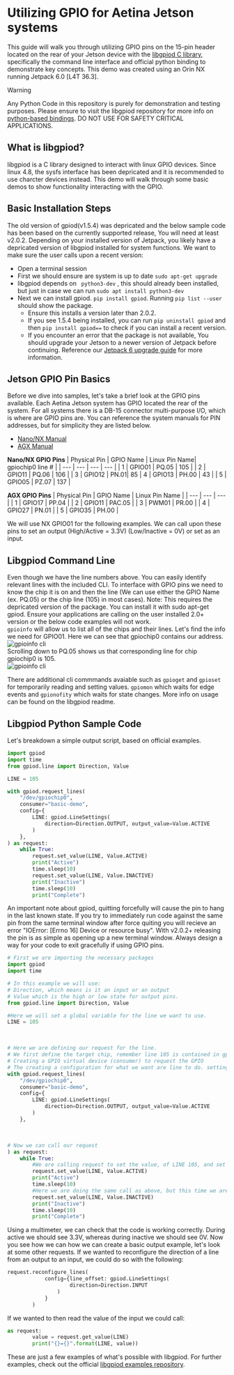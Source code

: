 # Utilizing GPIO for Aetina Jetson systems

This guide will walk you through utilizing GPIO pins on the 15-pin header located on the rear of your Jetson device with the [libgpiod C library](https://github.com/brgl/libgpiod), specifically the command line interface and official python binding to demonstrate key concepts. This demo was created using an Orin NX running Jetpack 6.0 [L4T 36.3].
> [!WARNING]
> Any Python Code in this repository is purely for demonstration and testing purposes. Please ensure to visit the libgpiod repository for more info on [python-based bindings](https://github.com/brgl/libgpiod/tree/master/bindings/python). DO NOT USE FOR SAFETY CRITICAL APPLICATIONS.

## What is libgpiod? <br/>
libgpiod is a C library designed to interact with linux GPIO devices. Since linux 4.8, the sysfs interface has been depricated and it is recommended to use charcter devices instead. This demo will walk through some basic demos to show functionality interacting with the GPIO.

## Basic Installation Steps <br/>
The old version of gpiod(v1.5.4) was depricated and the below sample code has been based on the currently supported release, You will need at least v2.0.2. Depending on your installed version of Jetpack, you likely have a depricated version of libgpiod installed for system functions. We want to make sure the user calls upon a recent version:
- Open a terminal session
- First we should ensure are system is up to date ``` sudo apt-get upgrade ```
- libgpiod depends on ``` python3-dev``` , this should already been installed, but just in case we can run ```sudo apt install python3-dev```
- Next we can install gpiod. ```pip install gpiod```. Running ```pip list --user``` should show the package.
  - Ensure this installs a version later than 2.0.2.
  - If you see 1.5.4 being installed, you can run ```pip uninstall gpiod``` and then ```pip install gpiod==``` to check if you can install a recent version.
  - If you encounter an error that the package is not available, You should upgrade your Jetson to a newer version of Jetpack before continuing. Reference our [Jetpack 6 upgrade guide](https://github.com/onlogic/Updating-to-Jetpack-6-for-Aetina-Jetson.git) for more information.

## Jetson GPIO Pin Basics <br/>

Before we dive into samples, let's take a brief look at the GPIO pins available. Each Aetina Jetson system has GPIO located the rear of the system. For all systems there is a DB-15 connector multi-purpose I/O, which is where are GPIO pins are. You can reference the system manuals for PIN addresses, but for simplicity they are listed below.
  - [Nano/NX Manual](https://www.dropbox.com/scl/fi/o4rogjf4r6nldqs6ow7e8/Aetina_AIE-PO22_32_PN32_42_user-manual.pdf?rlkey=d85bauvq4isimlzmu8hwtrq8r&e=2&dl=0)
  - [AGX Manual](https://www.dropbox.com/scl/fi/1kd6sd7g5kd8r4elcy8z9/Aetina_AIE-PX11_12_21_22_user-manual.pdf?rlkey=qvd8hx4iviah4kxvqsovmy9rs&e=1&dl=0)

**Nano/NX GPIO Pins**
| Physical Pin | GPIO Name | Linux Pin Name| gpiochip0 line # |
| --- | --- | --- | --- |
| 1 | GPIO01 | PQ.05 | 105 |
| 2 | GPIO11 | PQ.06 | 106 |
| 3 | GPIO12 | PN.01| 85
| 4 | GPIO13 | PH.00 | 43 |
| 5 | GPIO05 | PZ.07 | 137 |

**AGX GPIO Pins**
| Physical Pin | GPIO Name | Linux Pin Name |
| --- | --- | --- |
| 1 | GPIO17 | PP.04 |
| 2 | GPIO11 | PAC.05 |
| 3 | PWM01 | PR.00 |
| 4 | GPIO27 | PN.01 |
| 5 | GPIO35 | PH.00 |

We will use NX GPIO01 for the following examples. We can call upon these pins to set an output (High/Active = 3.3V) (Low/Inactive = 0V) or set as an input.

## Libgpiod Command Line
Even though we have the line numbers above. You can easily identify relevant lines with the included CLI. To interface with GPIO pins we need to know the chip it is on and then the line (We can use either the GPIO Name (ex. PQ.05) or the chip line (105) in most cases). Note: This requires the depricated version of the package. You can install it with sudo apt-get gpiod. Ensure your applications are calling on the user installed 2.0+ version or the below code examples will not work. <br/>
``` gpioinfo ``` will allow us to list all of the chips and their lines. Let's find the info we need for GPIO01. Here we can see that gpiochip0 contains our address. <br/>
![gpioinfo cli](/assets/gpioinfo1.png) <br/>
Scrolling down to PQ.05 shows us that corresponding line for chip gpiochip0 is 105. <br/>
![gpioinfo cli](/assets/gpioinfo2.png) <br/>

There are additional cli commmands avaiable such as ```gpioget``` and ```gpioset``` for temporarily reading and setting values. ```gpiomon``` which waits for edge events and ```gpionofity``` which waits for state changes. More info on usage can be found on the libgpiod readme.

## Libgpiod Python Sample Code
Let's breakdown a simple output script, based on official examples.
```python
import gpiod
import time
from gpiod.line import Direction, Value

LINE = 105

with gpiod.request_lines(
    "/dev/gpiochip0",
    consumer="basic-demo",
    config={
        LINE: gpiod.LineSettings(
            direction=Direction.OUTPUT, output_value=Value.ACTIVE
        )
    },
) as request:
    while True:
        request.set_value(LINE, Value.ACTIVE)
        print("Active")
        time.sleep(10)
        request.set_value(LINE, Value.INACTIVE)
        print("Inactive")
        time.sleep(10)
        print("Complete")
```
An important note about gpiod, quitting forcefully will cause the pin to hang in the last known state. If you try to immediately run code against the same pin from the same terminal window after force quiting you will recieve an error "IOError: [Errno 16] Device or resource busy". With v2.0.2+ releasing the pin is as simple as opening up a new terminal window. Always design a way for your code to exit gracefully if using GPIO pins.

```python
# First we are importing the necessary packages
import gpiod 
import time

# In this example we will use:
# Direction, which means is it an input or an output
# Value which is the high or low state for output pins.
from gpiod.line import Direction, Value

#Here we will set a global variable for the line we want to use.
LINE = 105
```
<br/>

```python
# Here we are defining our request for the line.
# We first define the target chip, remember line 105 is contained in gpiochip0
# Creating a GPIO virtual device (consumer) to request the GPIO
# The creating a configuration for what we want are line to do. setting the direction as output and the initial value as Active (High)
with gpiod.request_lines(
    "/dev/gpiochip0",
    consumer="basic-demo",
    config={
        LINE: gpiod.LineSettings(
            direction=Direction.OUTPUT, output_value=Value.ACTIVE
        )
    },
```
<br/>

```python
# Now we can call our request
) as request: 
    while True:
        #We are calling request to set the value, of LINE 105, and set the Value to High
        request.set_value(LINE, Value.ACTIVE)
        print("Active")
        time.sleep(10)
        #Here we are doing the same call as above, but this time we are setting teh Value to Low
        request.set_value(LINE, Value.INACTIVE)
        print("Inactive")
        time.sleep(10)
        print("Complete")
```
Using a multimeter, we can check that the code is working correctly. During active we should see 3.3V, whereas during inactive we should see 0V.
Now you see how we can how we can create a basic output example, let's look at some other requests. If we wanted to reconfigure the direction of a line from an output to an input, we could do so with the following:

```python
request.reconfigure_lines(
            config={line_offset: gpiod.LineSettings(
                    direction=Direction.INPUT
                )
            }
        )
```
If we wanted to then read the value of the input we could call:

```python
as request:
        value = request.get_value(LINE)
        print("{}={}".format(LINE, value))
```
These are just a few examples of what's possible with libgpiod. For further examples, check out the official [libgpiod examples repository](https://github.com/brgl/libgpiod/tree/master/bindings/python/examples).






